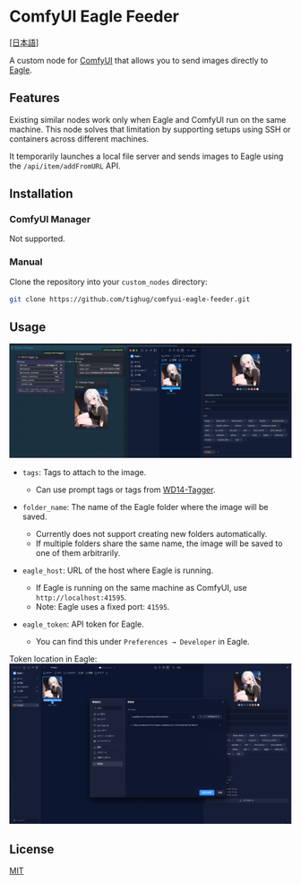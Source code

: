 # ComfyUI Eagle Feeder

[[日本語]](./README_JP.md)

A custom node for [ComfyUI](https://github.com/comfyanonymous/ComfyUI) that allows you to send images directly to [Eagle](https://jp.eagle.cool/).

## Features

Existing similar nodes work only when Eagle and ComfyUI run on the same machine. This node solves that limitation by supporting setups using SSH or containers across different machines.

It temporarily launches a local file server and sends images to Eagle using the `/api/item/addFromURL` API.

## Installation

### ComfyUI Manager

Not supported.

### Manual

Clone the repository into your `custom_nodes` directory:

```bash
git clone https://github.com/tighug/comfyui-eagle-feeder.git
```

## Usage

![EagleFeeder](./doc/eagle.png)

- `tags`: Tags to attach to the image.

  - Can use prompt tags or tags from [WD14-Tagger](https://github.com/pythongosssss/ComfyUI-WD14-Tagger?tab=readme-ov-file).

- `folder_name`: The name of the Eagle folder where the image will be saved.

  - Currently does not support creating new folders automatically.
  - If multiple folders share the same name, the image will be saved to one of them arbitrarily.

- `eagle_host`: URL of the host where Eagle is running.

  - If Eagle is running on the same machine as ComfyUI, use `http://localhost:41595`.
  - Note: Eagle uses a fixed port: `41595`.

- `eagle_token`: API token for Eagle.

  - You can find this under `Preferences → Developer` in Eagle.

Token location in Eagle:
![EagleFeeder Token](./doc/eagle_token.png)

## License

[MIT](./LICENSE)
